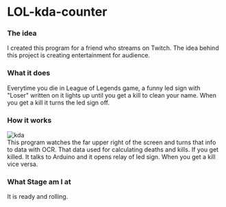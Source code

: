 # LOL-kda-counter

### The idea  
I created this program for a friend who streams on Twitch. The idea behind this project is creating entertainment for audience.
  
### What it does  
Everytime you die in League of Legends game, a funny led sign with "Loser" written on it lights up until you get a kill to clean your name. When you get a kill it turns the led sign off.
  
### How it works  
![kda](https://user-images.githubusercontent.com/109021192/180613436-c98d13be-d80b-42db-8f3a-8506bc3745dc.jpg)  
This program watches the far upper right of the screen and turns that info to data with OCR. That data used for calculating deaths and kills. If you get killed. It talks to Arduino and it opens relay of led sign. When you get a kill vice versa.
  
### What Stage am I at  
It is ready and rolling.
